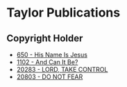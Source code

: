 # Taylor Publications

## Copyright Holder

- [650 - His Name Is Jesus](/hymns/650.md)
- [1102 - And Can It Be?](/hymns/1102.md)
- [20283 - LORD, TAKE CONTROL](/hymns/20283.md)
- [20803 - DO NOT FEAR](/hymns/20803.md)

